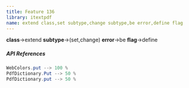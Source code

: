 ```yaml
---
title: Feature 136
library: itextpdf
name: extend class,set subtype,change subtype,be error,define flag
---
```


**class**->extend **subtype**->(set,change) **error**->be **flag**->define 

##### API References

```java
WebColors.put --> 100 %
PdfDictionary.Put --> 50 %
PdfDictionary.put --> 50 %
```
